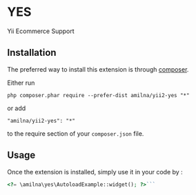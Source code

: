 YES
===
Yii Ecommerce Support

Installation
------------

The preferred way to install this extension is through [composer](http://getcomposer.org/download/).

Either run

```
php composer.phar require --prefer-dist amilna/yii2-yes "*"
```

or add

```
"amilna/yii2-yes": "*"
```

to the require section of your `composer.json` file.


Usage
-----

Once the extension is installed, simply use it in your code by  :

```php
<?= \amilna\yes\AutoloadExample::widget(); ?>```